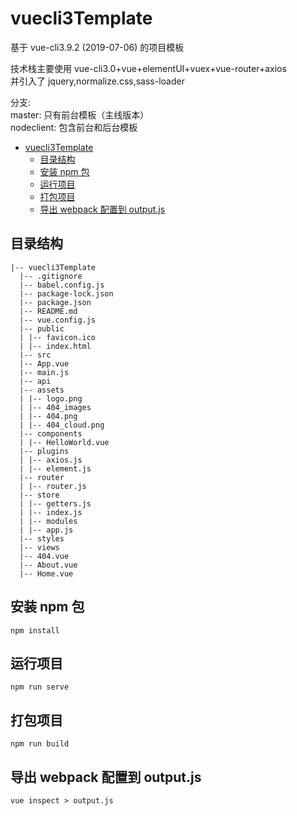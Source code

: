 # vuecli3Template

基于 vue-cli3.9.2 (2019-07-06) 的项目模板<br/>

技术栈主要使用 vue-cli3.0+vue+elementUI+vuex+vue-router+axios<br/>
并引入了 jquery,normalize.css,sass-loader

分支:<br/>
master: 只有前台模板（主线版本）<br/>
nodeclient: 包含前台和后台模板
<!-- TOC -->

- [vuecli3Template](#vuecli3template)
  - [目录结构](#目录结构)
  - [安装 npm 包](#安装-npm-包)
  - [运行项目](#运行项目)
  - [打包项目](#打包项目)
  - [导出 webpack 配置到 output.js](#导出-webpack-配置到-outputjs)

<!-- /TOC -->
## 目录结构

    |-- vuecli3Template
      |-- .gitignore
      |-- babel.config.js
      |-- package-lock.json
      |-- package.json
      |-- README.md
      |-- vue.config.js
      |-- public
      | |-- favicon.ico
      | |-- index.html
      |-- src
      |-- App.vue
      |-- main.js
      |-- api
      |-- assets
      | |-- logo.png
      | |-- 404_images
      | |-- 404.png
      | |-- 404_cloud.png
      |-- components
      | |-- HelloWorld.vue
      |-- plugins
      | |-- axios.js
      | |-- element.js
      |-- router
      | |-- router.js
      |-- store
      | |-- getters.js
      | |-- index.js
      | |-- modules
      | |-- app.js
      |-- styles
      |-- views
      |-- 404.vue
      |-- About.vue
      |-- Home.vue

## 安装 npm 包

```
npm install
```

## 运行项目

```
npm run serve
```

## 打包项目

```
npm run build
```

## 导出 webpack 配置到 output.js

```
vue inspect > output.js
```
